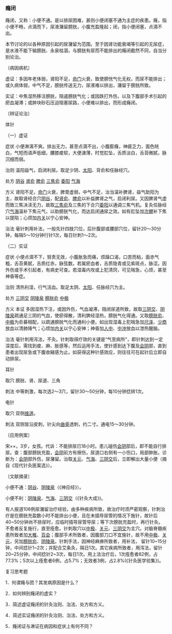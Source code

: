 ### 癃闭

癃闭，又称：小便不通。是以排尿困难，甚则小便闭塞不通为主症的疾患。癃，指小便不畅，点滴而下，尿液潴留膀胱，小腹充盈隆起；闭，指小便闭塞，点滴不出。

本节讨论的以各种原因引起的尿潴留为范围。至于因肾功能衰竭等引起的无尿症，是水液不能下输膀胱、永泉枯涸，与膀胱有尿而不能排出的癃闭截然不同，自当分别论治。

〔病因病机〕

虚证：多因年老体弱，肾阳不足，[命门](https://www.gmzyjc.com/read/zjs/zjs3.2.2-0.0.1.3.4.md)火衰，致使膀恍气化无权，而尿不能排出；或久病体弱，中气不足，膀胱传送无力，尿液难以排出，潴留于膀胱所致。

实证：中焦湿热移注膀胱，阻遏膀胱气化；或因跌打外伤，以及下腹部手术引起的瘀血凝滞；或肿块砂石压迫阻塞尿路，小便难以排出，而形成癃闭。

〔辨证论治〕

体针

（一）虚证

症状  小便淋漓不爽。排出无力，甚至点滴不出，小腹膨癃，神疲乏力，面色㿠白，气短而语声低细，腰膝痠软，大便溏薄，时觉肛坠，舌质淡白，舌苔微腻，脉沉细而弱。

治则  温阳益气，启闭利尿。取足少阴、[太阳](https://www.gmzyjc.com/read/zjs/zjs3.4-0.1.1.4.0.md)、背俞和任脉经穴。

处方  [阴谷](https://www.gmzyjc.com/read/zjs/zjs3.1.7-8-0.0.2.3.10.md)  [肾俞](https://www.gmzyjc.com/read/zjs/zjs3.1.7-8-0.0.1.3.23.md)  [脾俞](https://www.gmzyjc.com/read/zjs/zjs3.1.7-8-0.0.1.3.20.md)  [三焦俞](https://www.gmzyjc.com/read/zjs/zjs3.1.7-8-0.0.1.3.22.md)  [委阳](https://www.gmzyjc.com/read/zjs/zjs3.1.7-8-0.0.1.3.39.md)  [气海](https://www.gmzyjc.com/read/zjs/zjs3.2.1-0.1.1.3.6.md)

方义  肾阳不足，[命门](https://www.gmzyjc.com/read/zjs/zjs3.2.2-0.0.1.3.4.md)火衰，脾胃虚弱，中气不足，治当温补脾肾，益气助阳为主，故取肾经合穴[阴谷](https://www.gmzyjc.com/read/zjs/zjs3.1.7-8-0.0.2.3.10.md)，配[肾俞](https://www.gmzyjc.com/read/zjs/zjs3.1.7-8-0.0.1.3.23.md)、[脾俞](https://www.gmzyjc.com/read/zjs/zjs3.1.7-8-0.0.1.3.20.md)以补益脾肾之气，启闭利尿。又因脾肾气虚而致三焦决渎无力，故取[三焦俞](https://www.gmzyjc.com/read/zjs/zjs3.1.7-8-0.0.1.3.22.md)及三焦的下合穴[委阳](https://www.gmzyjc.com/read/zjs/zjs3.1.7-8-0.0.1.3.39.md)以通调三焦气机。复灸任脉经穴[气海](https://www.gmzyjc.com/read/zjs/zjs3.2.1-0.1.1.3.6.md)温补下焦元气，以助膀胱气化，而达启闭通尿之效。如有肛坠加[次髎](https://www.gmzyjc.com/read/zjs/zjs3.1.7-8-0.0.1.3.32.md)补下焦以提陷；心烦加[内关](https://www.gmzyjc.com/read/zjs/zjs3.1.9-12-0.0.1.3.6.md)以宁心安神。

治法  毫针刺用补法，一般先针四肢穴位，后针腹部或腰部穴位，留针20～30分钟，每隔5～10分钟行针1次，每日针刺1～2次。

（二）实证

症状  小便点滴不下，努责无效，小腹胀急而痛，烦躁口渴，口苦而粘，面赤气粗，舌苔黄腻，舌质红赤，脉弦数。若属瘀血者，舌质隐青或见紫斑点，脉涩。因外伤或手术引起者，有病史可查。若湿毒内攻或上犯清窍，可见喘急，心烦，甚至神昏等症。

治则  清热利湿，行气活血。取足太阴、[太阳](https://www.gmzyjc.com/read/zjs/zjs3.4-0.1.1.4.0.md)、任脉经穴为主。

处方  [三阴交](https://www.gmzyjc.com/read/zjs/zjs3.1.4-6-0.0.1.3.6.md)  [阴陵泉](https://www.gmzyjc.com/read/zjs/zjs3.1.4-6-0.0.1.3.9.md)  [膀胱俞](https://www.gmzyjc.com/read/zjs/zjs3.1.7-8-0.0.1.3.28.md)  [中极](https://www.gmzyjc.com/read/zjs/zjs3.2.1-0.1.1.3.3.md)

方义  本证  多因湿热下注，或因外伤，气血凝滞，阻闭尿道所致，故取[三阴交](https://www.gmzyjc.com/read/zjs/zjs3.1.4-6-0.0.1.3.6.md)、[阴陵泉](https://www.gmzyjc.com/read/zjs/zjs3.1.4-6-0.0.1.3.9.md)疏通足三阴的气血，使瘀得散，清利脾经湿热，膀胱气化得通。又取[膀胱俞](https://www.gmzyjc.com/read/zjs/zjs3.1.7-8-0.0.1.3.28.md)、[中极](https://www.gmzyjc.com/read/zjs/zjs3.2.1-0.1.1.3.3.md)为俞募相配，以疏通膀胱气化而通利小便。如出现湿毒上犯喘急加[尺泽](https://www.gmzyjc.com/read/zjs/zjs3.1.1-3-0.1.1.3.5.md)、[少商](https://www.gmzyjc.com/read/zjs/zjs3.1.1-3-0.1.1.3.10.1.md)放血以清肺降气；心烦加[内关](https://www.gmzyjc.com/read/zjs/zjs3.1.9-12-0.0.1.3.6.md)以宁心安神；神昏加[人中](https://www.gmzyjc.com/read/zjs/zjs3.2.2-0.0.1.3.26.md)、[中冲](https://www.gmzyjc.com/read/zjs/zjs3.1.9-12-0.0.1.3.9.md)放血以泄热醒脑。

治法  毫针刺用泻法，不灸。针刺取得疗效的关键是“气至病所"，即针刺达到一定深度后，需找到痠、麻、胀感等，然后运用手法，使针感到达下腹及[会阴](https://www.gmzyjc.com/read/zjs/zjs3.2.1-0.1.1.3.1.md)部，直到患者出现尿急或下腹收縮感为止。如获得这种针感效应，则往往可在起针后立即自动排尿。

耳针

取穴  膀胱、肾、尿道、三角

刺法  中等刺激，每次选2～3穴，留针30～50分钟，每10分钟捻转1次。

电针

取穴  双侧[维道](https://www.gmzyjc.com/read/zjs/zjs3.1.9-12-0.0.3.3.28.md)。

刺法  双侧皆沿皮刺，针尖向[曲骨](https://www.gmzyjc.com/read/zjs/zjs3.2.1-0.1.1.3.2.md)透刺，约二寸。通电15～30分钟。

〔应用例案〕

宋××，3岁，女孩。代诉：不能排尿已18小时。患儿碰伤[会阴](https://www.gmzyjc.com/read/zjs/zjs3.2.1-0.1.1.3.1.md)部后，即不能自行排尿。查：腹部膀胱充盈，[会阴](https://www.gmzyjc.com/read/zjs/zjs3.2.1-0.1.1.3.1.md)前方有擦伤，尿道口右侧有一小伤口，局部肿胀。诊断为：[会阴](https://www.gmzyjc.com/read/zjs/zjs3.2.1-0.1.1.3.1.md)部外伤，尿潴留。治取[关元](https://www.gmzyjc.com/read/zjs/zjs3.2.1-0.1.1.3.4.md)、[气海](https://www.gmzyjc.com/read/zjs/zjs3.2.1-0.1.1.3.6.md)、[三阴交](https://www.gmzyjc.com/read/zjs/zjs3.1.4-6-0.0.1.3.6.md)后，立即解出大量小便（摘自《现代针灸医案选》）。

〔文献摘录〕

小便不通：[阴谷](https://www.gmzyjc.com/read/zjs/zjs3.1.7-8-0.0.2.3.10.md)、[阴陵泉](https://www.gmzyjc.com/read/zjs/zjs3.1.4-6-0.0.1.3.9.md)（《神应经》）。

小便不利：[阴陵泉](https://www.gmzyjc.com/read/zjs/zjs3.1.4-6-0.0.1.3.9.md)、[气海](https://www.gmzyjc.com/read/zjs/zjs3.2.1-0.1.1.3.6.md)、[三阴交](https://www.gmzyjc.com/read/zjs/zjs3.1.4-6-0.0.1.3.6.md)（《针灸大成》)。

有人报道106例尿潴留治疗经验，由多种疾病所致，故治疗时须严密观察，针刺治疗是在膀胱充盈数小时不能排出小便，且在未插导尿管的情况下施针，故针后40~50分钟尚不排尿时，应临时插导尿管导尿；等下次膀胱充盈时，再行针灸。不愈者反复施行，直至痊愈。针刺取穴以[中极](https://www.gmzyjc.com/read/zjs/zjs3.2.1-0.1.1.3.3.md)、[关元](https://www.gmzyjc.com/read/zjs/zjs3.2.1-0.1.1.3.4.md)、[三阴交](https://www.gmzyjc.com/read/zjs/zjs3.1.4-6-0.0.1.3.6.md)为主穴。对脑脊髓疾患所致者加[大椎](https://www.gmzyjc.com/read/zjs/zjs3.2.2-0.0.1.3.14.md)、[百会](https://www.gmzyjc.com/read/zjs/zjs3.2.2-0.0.1.3.20.md)；腹部手术所致者，因腹部刀口不宜施针，故不用[中极](https://www.gmzyjc.com/read/zjs/zjs3.2.1-0.1.1.3.3.md)、[关元](https://www.gmzyjc.com/read/zjs/zjs3.2.1-0.1.1.3.4.md)，另加[膀胱俞](https://www.gmzyjc.com/read/zjs/zjs3.1.7-8-0.0.1.3.28.md)、[阴陵泉](https://www.gmzyjc.com/read/zjs/zjs3.1.4-6-0.0.1.3.9.md)。针刺手法，因神经麻痹所致者，用补法， 留针10~15分钟，中间捻针1~2次；并配合艾条灸，隔日1次。其它疾病所致者，用泻法，留针20~25分钟，中间捻针2~3次，每日1次。用上法治疗后，1次痊愈者82例，占77.3%；5次以上痊愈者6例，占5.7%；无效者3例，占2.8%(《针灸医学验集》)。

复习思考题

1．何谓癃与团？其发病原因是什么？

2．如何辨别癃闭的虚实？

3．简述虚证癃闭的针灸治则、治法、处方和方义。

4．简述实证癃闭的针灸治则、治法、处方和方义。

5．癃闭证与淋证在病因和症状上有何不同？

 
